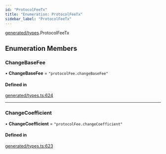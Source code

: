```yaml
---
id: "ProtocolFeeTx"
title: "Enumeration: ProtocolFeeTx"
sidebar_label: "ProtocolFeeTx"
---
```


[generated/types](../../../../modules/Generated/Types/Types.md).ProtocolFeeTx

## Enumeration Members

### ChangeBaseFee

• **ChangeBaseFee** = ``"protocolFee.changeBaseFee"``

#### Defined in

[generated/types.ts:624](https://github.com/PolymeshAssociation/polymesh-sdk/blob/654b99c8d/src/generated/types.ts#L624)

___

### ChangeCoefficient

• **ChangeCoefficient** = ``"protocolFee.changeCoefficient"``

#### Defined in

[generated/types.ts:623](https://github.com/PolymeshAssociation/polymesh-sdk/blob/654b99c8d/src/generated/types.ts#L623)
